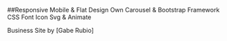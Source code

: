 ##Responsive Mobile & Flat Design
Own Carousel & Bootstrap Framework CSS
Font Icon Svg & Animate

Business Site by [Gabe Rubio]
